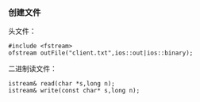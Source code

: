  ### 创建文件

 头文件：
```
#include <fstream>
ofstream outFile("client.txt",ios::out|ios::binary);
```
二进制读文件：
```
istream& read(char *s,long n);
istream& write(const char* s,long n);
```
